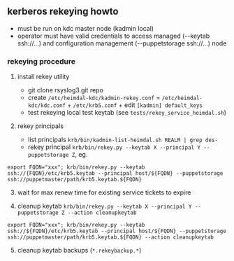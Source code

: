 ## kerberos rekeying howto

* must be run on kdc master node (kadmin local)
* operator must have valid credentials to access managed (--keytab ssh://...) and configuration management (--puppetstorage ssh://...) node


### rekeying procedure

1. install rekey utility
	* git clone rsyslog3.git repo
	* create `/etc/heimdal-kdc/kadmin-rekey.conf` = `/etc/heimdal-kdc/kdc.conf` + `/etc/krb5.conf` + edit `[kadmin] default_keys`
	* test rekeying local test keytab (see `tests/rekey_service_heimdal.sh`)


2. rekey principals
	* list principals `krb/bin/kadmin-list-heimdal.sh REALM | grep des-`
	* rekey principal `krb/bin/rekey.py --keytab X --principal Y --puppetstorage Z`, eg.
```
export FQDN="xxx"; krb/bin/rekey.py --keytab ssh://{FQDN}/etc/krb5.keytab --principal host/${FQDN} --puppetstorage ssh://puppetmaster/path/krb5.keytab.${FQDN}
```


3. wait for max renew time for existing service tickets to expire


4. cleanup keytab `krb/bin/rekey.py --keytab X --principal Y --puppetstorage Z --action cleanupkeytab`
```
export FQDN="xxx"; krb/bin/rekey.py --keytab ssh://${FQDN}/etc/krb5.keytab --principal host/${FQDN} --puppetstorage ssh://puppetmaster/path/krb5.keytab.${FQDN} --action cleanupkeytab
```


5. cleanup keytab backups (`*.rekeybackup.*`)
